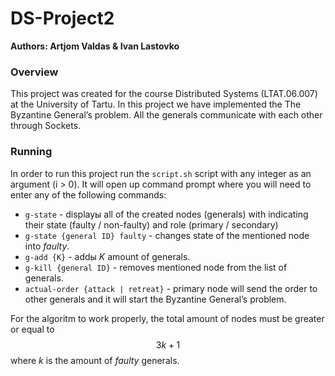 # DS-Project2

**Authors: Artjom Valdas & Ivan Lastovko**

### Overview
This project was created for the course Distributed Systems (LTAT.06.007) at the University of Tartu. 
In this project we have implemented the The Byzantine General’s problem.
All the generals communicate with each other through Sockets.

### Running
In order to run this project run the `script.sh` script with any integer as an argument (i > 0).
It will open up command prompt where you will need to enter any of the following commands:
* `g-state` - displayы all of the created nodes (generals) with indicating their state (faulty / non-faulty) and role (primary / secondary)
* `g-state {general ID} faulty` - changes state of the mentioned node into *faulty*.
* `g-add {K}` - addы *K* amount of generals.
* `g-kill {general ID}` - removes mentioned node from the list of generals.
* `actual-order {attack | retreat}` - primary node will send the order to other generals and it will start the Byzantine General’s problem.

For the algoritm to work properly, the total amount of nodes must be greater or equal to $$3k+1$$ where $k$ is the amount of *faulty* generals.
